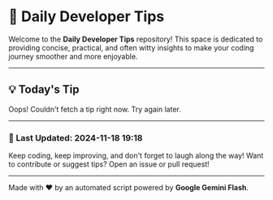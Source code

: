 
# 🌟 Daily Developer Tips

Welcome to the **Daily Developer Tips** repository! This space is dedicated to providing concise, practical, and often witty insights to make your coding journey smoother and more enjoyable.

---

## 💡 Today's Tip

Oops! Couldn't fetch a tip right now. Try again later.

---

### 📅 Last Updated: 2024-11-18 19:18

Keep coding, keep improving, and don't forget to laugh along the way! Want to contribute or suggest tips? Open an issue or pull request!

---

Made with ❤️ by an automated script powered by **Google Gemini Flash**.
